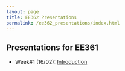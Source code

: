 ```yaml
---
layout: page
title: EE362 Presentations
permalink: /ee362_presentations/index.html
---
```


## Presentations for EE361

- Week#1 (16/02): [Introduction](/presentations/ee362i_intro.html)
